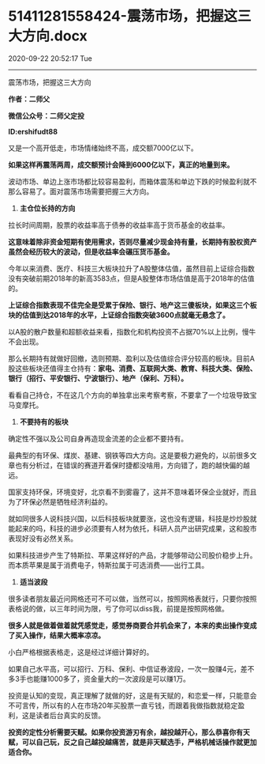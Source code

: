 # 51411281558424-震荡市场，把握这三大方向.docx

2020-09-22 20:52:17 Tue

----

震荡市场，把握这三大方向

__作者：二师父__

__微信公众号：二师父定投__

__ID:ershifudt88__

又是一个高开低走，市场情绪始终不高，成交额7000亿以下。

__如果这样再震荡两周，成交额预计会降到6000亿以下，真正的地量到来。__

波动市场、单边上涨市场都比较容易盈利，而箱体震荡和单边下跌的时候盈利就不那么容易了。面对震荡市场需要把握三大方向。

1. __主仓位长持的方向__

拉长时间周期，股票的收益率高于债券的收益率高于货币基金的收益率。

__这意味着除非资金短期有使用需求，否则尽量减少现金持有量，长期持有股权资产虽然会经历较大的波动，但是收益率会碾压货币基金。__

今年以来消费、医疗、科技三大板块拉升了A股整体估值，虽然目前上证综合指数没有突破前期2018年的新高3583点，但是A股整体市场估值是高于2018年的估值的。

__上证综合指数表现不佳完全是受累于保险、银行、地产这三傻板块，如果这三个板块的估值到达2018年的水平，上证综合指数突破3600点就毫无悬念了。__

以A股的散户数量和超额收益来看，指数化和机构投资不占据70%以上比例，慢牛不会出现。

那么长期持有就做好回撤，选则预期、盈利以及估值综合评分较高的板块。目前A股这些板块还值得主仓持有：__家电、消费、互联网大类、教育、科技大类、保险、银行（招行、平安银行、宁波银行）、地产（保利、万科）。__

看看自己持仓，不在这几个方向的单独拿出来考察考察，不要拿了一个垃圾导致宝马变摩托。

1. __不要持有的板块__

确定性不强以及公司自身再造现金流差的企业都不要持有。

最典型的有环保、煤炭、基建、钢铁等四大方向。这是要极力避免的，以前很多文章也有分析过，在错误的赛道开着保时捷都没啥用，方向错了，跑的越快偏的越远。

国家支持环保，环境变好，北京看不到雾霾了，这并不意味着环保企业就好，而且为了环保必然是牺牲经济利益的。

就如同很多人说科技兴国，以后科技板块就要涨，这也没有逻辑，科技是炒炒股就能起来的吗，科技的进步必须要有人材为依托，科研人员产出研究成果，这和股市表现好没有必然关系。

如果科技进步产生了特斯拉、苹果这样好的产品，才能够带动公司股价稳步上升。而本质苹果是属于消费电子，特斯拉属于可选消费——出行工具。

1. __适当波段__

很多读者朋友最近问网格还可不可以做，当然可以，按照网格表就行，只要你按照表格说的做，以三年时间为限，亏了你可以diss我，前提是按照网格做。

__很多人就是做着做着就凭感觉走，感觉券商要合并机会来了，本来的卖出操作变成了买入操作，结果大概率凉凉。__

小白严格根据表格走，这是经过详细计算好的。

如果自己水平高，可以招行、万科、保利、中信证券波段，一次一股赚4元，差不多3手也能赚1000多了，资金量大的一次波段是可以赚1万。

投资是认知的变现，真正理解了就做的好，这是有天赋的，和恋爱一样，只能意会不可言传，所以有的人在市场20年买股票一直亏钱，而跟着我做指数就稳定盈利，这是读者后台真实的反馈。

__投资的定性分析需要天赋。如果你投资游刃有余，越投越开心，那么恭喜你有天赋，可以自己玩，反之自己越投越痛苦，就是非天赋选手，严格机械话操作就更加适合你。__

